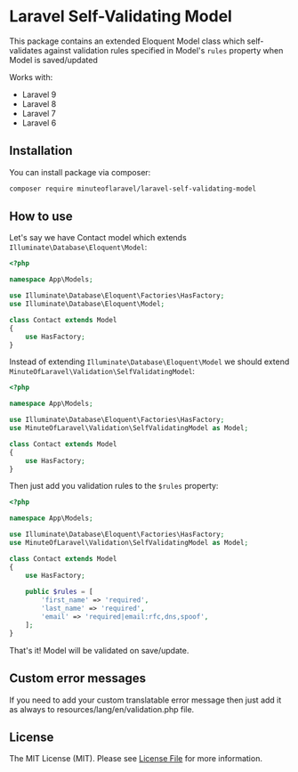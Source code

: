 # Laravel Self-Validating Model
This package contains an extended Eloquent Model class which self-validates against validation rules specified in Model's ```rules``` property when Model is saved/updated  

Works with:
- Laravel 9
- Laravel 8
- Laravel 7
- Laravel 6

## Installation
You can install package via composer:

```bash
composer require minuteoflaravel/laravel-self-validating-model
```

## How to use
Let's say we have Contact model which extends ```Illuminate\Database\Eloquent\Model```:

```php
<?php

namespace App\Models;

use Illuminate\Database\Eloquent\Factories\HasFactory;
use Illuminate\Database\Eloquent\Model;

class Contact extends Model
{
    use HasFactory;
}
```

Instead of extending ```Illuminate\Database\Eloquent\Model``` we should extend ```MinuteOfLaravel\Validation\SelfValidatingModel```:

```php
<?php

namespace App\Models;

use Illuminate\Database\Eloquent\Factories\HasFactory;
use MinuteOfLaravel\Validation\SelfValidatingModel as Model;

class Contact extends Model
{
    use HasFactory;
}
```

Then just add you validation rules to the ```$rules``` property:

```php
<?php

namespace App\Models;

use Illuminate\Database\Eloquent\Factories\HasFactory;
use MinuteOfLaravel\Validation\SelfValidatingModel as Model;

class Contact extends Model
{
    use HasFactory;
    
    public $rules = [
        'first_name' => 'required',
        'last_name' => 'required',
        'email' => 'required|email:rfc,dns,spoof',
    ];
}
```

That's it! Model will be validated on save/update.

## Custom error messages

If you need to add your custom translatable error message then just add it as always to resources/lang/en/validation.php file.

## License

The MIT License (MIT). Please see [License File](LICENSE) for more information.



